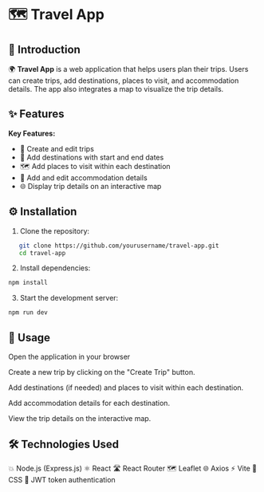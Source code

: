 # 🗺️ Travel App

## 🌟 Introduction

🌍 **Travel App** is a web application that helps users plan their trips. Users can create trips, add destinations, places to visit, and accommodation details. The app also integrates a map to visualize the trip details.

## ✨ Features

**Key Features:**
- 📝 Create and edit trips
- 📍 Add destinations with start and end dates
- 🗺️ Add places to visit within each destination
- 🏨 Add and edit accommodation details
- 🌐 Display trip details on an interactive map

## ⚙️ Installation

1. Clone the repository:
```bash
   git clone https://github.com/yourusername/travel-app.git
   cd travel-app
```
2. Install dependencies:
```bash
npm install
```
3. Start the development server:
```bash
npm run dev
```

## 🚀 Usage

Open the application in your browser

Create a new trip by clicking on the "Create Trip" button.

Add destinations (if needed) and places to visit within each destination.

Add accommodation details for each destination.

View the trip details on the interactive map.

## 🛠️ Technologies Used

💥 Node.js (Express.js)
⚛️ React
🛣️ React Router
🗺️ Leaflet
🌐 Axios
⚡ Vite
🎨 CSS
🔐 JWT token authentication 